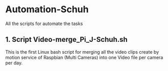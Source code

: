 # Automation-Schuh
All the scripts for automate the tasks

## 1. Script Video-merge_Pi_J-Schuh.sh
This is the first Linux bash script for merging all the video clips create by motion service of Raspbian (Multi Cameras) into one Video file per camera per day.  